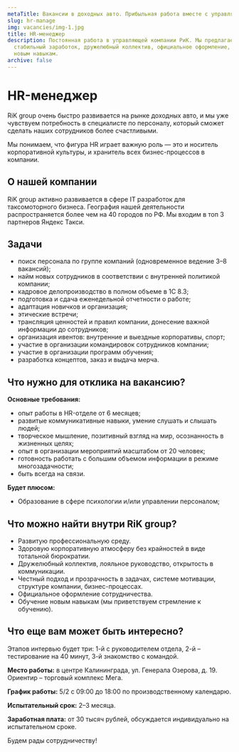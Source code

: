 ```yaml
---
metaTitle: Вакансии в доходных авто. Прибыльная работа вместе с управляющей компанией РиК
slug: hr-manage
img: vacancies/img-1.jpg
title: HR-менеджер
description: Постоянная работа в управляющей компании РиК. Мы предлагаем
  стабильный заработок, дружелюбный коллектив, официальное оформление, обучение
  новым навыкам.
archive: false
---
```


# HR-менеджер

RiK group очень быстро развивается на рынке доходных авто, и мы уже чувствуем потребность в специалисте по персоналу, который сможет сделать наших сотрудников более счастливыми.

Мы понимаем, что фигура HR играет важную роль — это и носитель корпоративной культуры, и хранитель всех бизнес-процессов в компании.

## О нашей компании

RiK group активно развивается в сфере IT разработок для таксомоторного бизнеса. География нашей деятельности распространяется более чем на 40 городов по РФ. Мы входим в топ 3 партнеров Яндекс Такси.

## Задачи

* поиск персонала по группе компаний (одновременное ведение 3–8 вакансий);
* найм новых сотрудников в соответствии с внутренней политикой компании;
* кадровое делопроизводство в полном объеме в 1С 8.3;
* подготовка и сдача еженедельной отчетности о работе;
* адаптация новичков и организация;
* этические встречи;
* трансляция ценностей и правил компании, донесение важной информации до сотрудников;
* организация ивентов: внутренние и выездные корпоративы, спорт;
* участие в организации командировок сотрудников компании;
* участие в организации программ обучения;
* разработка концептов, заказ и выдача мерча.


## Что нужно для отклика на вакансию?

**Основные требования:**

* опыт работы в HR-отделе от 6 месяцев;
* развитые коммуникативные навыки, умение слушать и слышать людей;
* творческое мышление, позитивный взгляд на мир, осознанность в жизненных целях;
* опыт в организации мероприятий масштабом от 20 человек;
* готовность работать с большим объемом информации в режиме многозадачности;
* быть всегда на связи.

**Будет плюсом:**

* Образование в сфере психологии и/или управлении персоналом;

## Что можно найти внутри RiK group?

* Развитую профессиональную среду.
* Здоровую корпоративную атмосферу без крайностей в виде тотальной бюрократии.
* Дружелюбный коллектив, лояльное руководство, открытость в коммуникации.
* Честный подход и прозрачность в задачах, системе мотивации, структуре компании, бизнес-процессах.
* Официальное оформление сотрудничества.
* Обучение новым навыкам (мы приветствуем стремление к обучению).

## Что еще вам может быть интересно?

Этапов интервью будет три: 1-й с руководителем отдела, 2-й – тестирование на 40 минут, 3-й знакомство с командой.

**Место работы:** в центре Калининграда, ул. Генерала Озерова, д. 19. Ориентир – торговый комплекс Мега.

**График работы:** 5/2 с 09:00 до 18:00 по производственному календарю.

**Испытательный срок:** 2–3 месяца.

**Заработная плата:** от 30 тысяч рублей, обсуждается индивидуально на испытательном сроке.

<p class="select">Будем рады сотрудничеству!</p>
